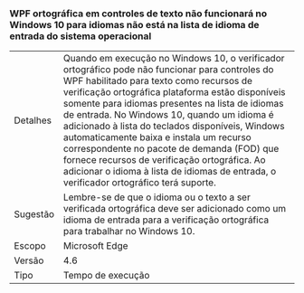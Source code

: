 ### <a name="wpf-spell-checking-in-text-enabled-controls-will-not-work-in-windows-10-for-languages-not-in-the-oss-input-language-list"></a>WPF ortográfica em controles de texto não funcionará no Windows 10 para idiomas não está na lista de idioma de entrada do sistema operacional

|   |   |
|---|---|
|Detalhes|Quando em execução no Windows 10, o verificador ortográfico pode não funcionar para controles do WPF habilitado para texto como recursos de verificação ortográfica plataforma estão disponíveis somente para idiomas presentes na lista de idiomas de entrada. No Windows 10, quando um idioma é adicionado à lista do teclados disponíveis, Windows automaticamente baixa e instala um recurso correspondente no pacote de demanda (FOD) que fornece recursos de verificação ortográfica. Ao adicionar o idioma à lista de idiomas de entrada, o verificador ortográfico terá suporte.|
|Sugestão|Lembre-se de que o idioma ou o texto a ser verificada ortográfica deve ser adicionado como um idioma de entrada para a verificação ortográfica para trabalhar no Windows 10.|
|Escopo|Microsoft Edge|
|Versão|4.6|
|Tipo|Tempo de execução|

